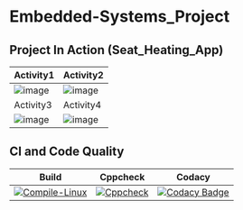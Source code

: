 # Embedded-Systems_Project

## Project In Action (Seat_Heating_App)

| Activity1 | Activity2 |
|----|-----|
|![image](https://user-images.githubusercontent.com/80813102/116209562-ad877700-a75f-11eb-8ed5-4cb64b395f66.png)| ![image](https://user-images.githubusercontent.com/80813102/116558724-5f1fd700-a91d-11eb-9c3e-abe7fdd1a7a7.png) |
|Activity3  | Activity4 |
|![image](https://user-images.githubusercontent.com/80813102/116678941-8e8b1e00-a9c7-11eb-81fc-b93b40ca5fc4.png) |  ![image](https://user-images.githubusercontent.com/80813102/116679007-a2cf1b00-a9c7-11eb-89a5-1492c4122596.png) |




## CI and Code Quality

| Build  | Cppcheck |Codacy|
|--------|----------|------|
|  [![Compile-Linux](https://github.com/Prajwal-M1804/Embedded-Systems_Project/actions/workflows/Compile.yml/badge.svg)](https://github.com/Prajwal-M1804/Embedded-Systems_Project/actions/workflows/Compile.yml)       |[![Cppcheck](https://github.com/Prajwal-M1804/Embedded-Systems_Project/actions/workflows/CodeQulaity.yml/badge.svg)](https://github.com/Prajwal-M1804/Embedded-Systems_Project/actions/workflows/CodeQulaity.yml) | [![Codacy Badge](https://app.codacy.com/project/badge/Grade/874f0e032b6d4ab8bfb35c3ac564ae76)](https://www.codacy.com/gh/Prajwal-M1804/Embedded-Systems_Project/dashboard?utm_source=github.com&amp;utm_medium=referral&amp;utm_content=Prajwal-M1804/Embedded-Systems_Project&amp;utm_campaign=Badge_Grade) |
